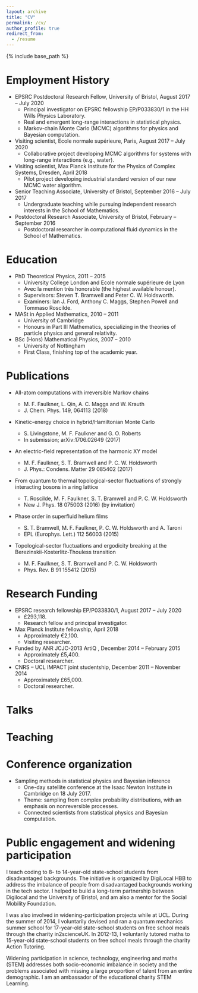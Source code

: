 ```yaml
---
layout: archive
title: "CV"
permalink: /cv/
author_profile: true
redirect_from:
  - /resume
---
```


{% include base_path %}

Employment History
======
* EPSRC Postdoctoral Research Fellow, University of Bristol, August 2017 – July 2020
  * Principal investigator on EPSRC fellowship EP/P033830/1 in the HH Wills Physics Laboratory.
  * Real and emergent long-range interactions in statistical physics.
  * Markov-chain Monte Carlo (MCMC) algorithms for physics and Bayesian computation.
* Visiting scientist, Ecole normale supérieure, Paris, August 2017 – July 2020
  * Collaborative project developing MCMC algorithms for systems with long-range interactions (e.g., water).
* Visiting scientist, Max Planck Institute for the Physics of Complex Systems, Dresden, April 2018
  * Pilot project developing industrial standard version of our new MCMC water algorithm.
* Senior Teaching Associate, University of Bristol, September 2016 – July 2017
  * Undergraduate teaching while pursuing independent research interests in the School of Mathematics.
* Postdoctoral Research Associate, University of Bristol, February – September 2016
  * Postdoctoral researcher in computational fluid dynamics in the School of Mathematics.

Education
======
* PhD Theoretical Physics, 2011 – 2015
  * University College London and Ecole normale supérieure de Lyon
  * Avec la mention très honorable (the highest available honour).
  * Supervisors: Steven T. Bramwell and Peter C. W. Holdsworth.
  * Examiners: Ian J. Ford, Anthony C. Maggs, Stephen Powell and Tommaso Roscilde.
* MASt in Applied Mathematics, 2010 – 2011
  * University of Cambridge
  * Honours in Part III Mathematics, specializing in the theories of particle physics and general relativity.
* BSc (Hons) Mathematical Physics, 2007 – 2010
  * University of Nottingham
  * First Class, finishing top of the academic year.

Publications
======

* All-atom computations with irreversible Markov chains
  * M. F. Faulkner, L. Qin, A. C. Maggs and W. Krauth
  * J. Chem. Phys. 149, 064113 (2018)
  
* Kinetic-energy choice in hybrid/Hamiltonian Monte Carlo
  * S. Livingstone, M. F. Faulkner and G. O. Roberts
  * In submission; arXiv:1706.02649 (2017)

* An electric-field representation of the harmonic XY model
  * M. F. Faulkner, S. T. Bramwell and P. C. W. Holdsworth
  * J. Phys.: Condens. Matter 29 085402 (2017)

* From quantum to thermal topological-sector fluctuations of strongly interacting bosons in a
ring lattice
  * T. Roscilde, M. F. Faulkner, S. T. Bramwell and P. C. W. Holdsworth
  * New J. Phys. 18 075003 (2016) (by invitation)

* Phase order in superfluid helium films
  * S. T. Bramwell, M. F. Faulkner, P. C. W. Holdsworth and A. Taroni
  * EPL (Europhys. Lett.) 112 56003 (2015)

* Topological-sector fluctuations and ergodicity breaking at the Berezinskii-Kosterlitz-Thouless
transition
  * M. F. Faulkner, S. T. Bramwell and P. C. W. Holdsworth
  * Phys. Rev. B 91 155412 (2015)

<!---
  <ul>{% for post in site.publications reversed %}
    {% include archive-single-cv.html %}
  {% endfor %}</ul>
-->
 
Research Funding
======
* EPSRC research fellowship EP/P033830/1, August 2017 – July 2020
  * £293,118.
  * Research fellow and principal investigator.
* Max Planck Institute fellowship, April 2018
  * Approximately €2,100.
  * Visiting researcher.
* Funded by ANR JCJC-2013 ArtiQ , December 2014 – February 2015
  * Approximately £5,400.
  * Doctoral researcher.
* CNRS – UCL IMPACT joint studentship, December 2011 – November 2014
  * Approximately £65,000.
  * Doctoral researcher.
  
Talks
======

<!---
  <ul>{% for post in site.talks reversed %}
    {% include archive-single-talk-cv.html %}
  {% endfor %}</ul>
-->
  
Teaching
======



<!---
  <ul>{% for post in site.teaching reversed %}
    {% include archive-single-cv.html %}
  {% endfor %}</ul>
-->

Conference organization
======
* Sampling methods in statistical physics and Bayesian inference
    * One-day satellite conference at the Isaac Newton Institute in Cambridge on 18 July 2017.
    * Theme: sampling from complex probability distributions, with an emphasis on nonreversible processes.
    * Connected scientists from statistical physics and Bayesian computation.

Public engagement and widening participation
======
I teach coding to 8- to 14-year-old state-school students from disadvantaged backgrounds. The initiative is organized by DigiLocal HBB to address the imbalance of people from disadvantaged backgrounds working in the tech sector. I helped to build a long-term partnership between Digilocal and the University of Bristol, and am also a mentor for the Social Mobility Foundation.
 
I was also involved in widening-participation projects while at UCL. During the summer of 2014, I voluntarily devised and ran a quantum mechanics summer school for 17-year-old state-school students on free school meals through the charity in2scienceUK. In 2012-13, I voluntarily tutored maths to 15-year-old state-school students on free school meals through the charity Action Tutoring.
 
Widening participation in science, technology, engineering and maths (STEM) addresses both socio-economic imbalance in society and the problems associated with missing a large proportion of talent from an entire demographic. I am an ambassador of the educational charity STEM Learning.
